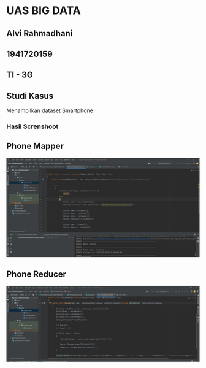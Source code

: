  # UAS BIG DATA

 ## Alvi Rahmadhani
 ## 1941720159
 ## TI - 3G

 ## Studi Kasus
Menampilkan dataset Smartphone

### Hasil Screnshoot

## Phone Mapper

![Phone Mapper](./asset/PhoneMapper.png)

## Phone Reducer

![Phone Reducer](./asset/phoneReducer.png)